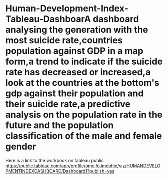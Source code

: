 # Human-Development-Index-Tableau-DashboarA dashboard analysing the generation with the most suicide rate,countries population against GDP in a map form,a trend to indicate if the suicide rate has decreased or increased,a look at the countries at the bottom's gdp against their population and their suicide rate,a predictive analysis on the population rate in the future and the population classification of the male and female gender

Here is a link to the workbook on tableau public https://public.tableau.com/app/profile/omoifo.imobhio/viz/HUMANDEVELOPMENTINDEXDASHBOARD/Dashboard1?publish=yes
